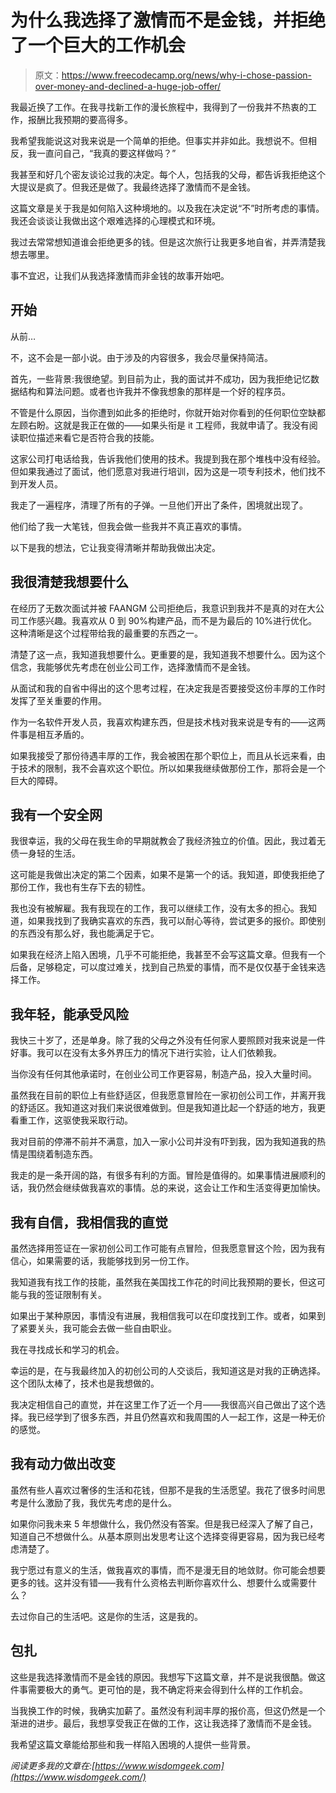 # 为什么我选择了激情而不是金钱，并拒绝了一个巨大的工作机会

> 原文：<https://www.freecodecamp.org/news/why-i-chose-passion-over-money-and-declined-a-huge-job-offer/>

我最近换了工作。在我寻找新工作的漫长旅程中，我得到了一份我并不热衷的工作，报酬比我预期的要高得多。

我希望我能说这对我来说是一个简单的拒绝。但事实并非如此。我想说不。但相反，我一直问自己，“我真的要这样做吗？”

我甚至和好几个密友谈论过我的决定。每个人，包括我的父母，都告诉我拒绝这个大提议是疯了。但我还是做了。我最终选择了激情而不是金钱。

这篇文章是关于我是如何陷入这种境地的。以及我在决定说“不”时所考虑的事情。我还会谈谈让我做出这个艰难选择的心理模式和环境。

我过去常常想知道谁会拒绝更多的钱。但是这次旅行让我更多地自省，并弄清楚我想去哪里。

事不宜迟，让我们从我选择激情而非金钱的故事开始吧。

## 开始

从前…

不，这不会是一部小说。由于涉及的内容很多，我会尽量保持简洁。

首先，一些背景:我很绝望。到目前为止，我的面试并不成功，因为我拒绝记忆数据结构和算法问题。或者也许我并不像我想象的那样是一个好的程序员。

不管是什么原因，当你遭到如此多的拒绝时，你就开始对你看到的任何职位空缺都左顾右盼。这就是我正在做的——如果头衔是 it 工程师，我就申请了。我没有阅读职位描述来看它是否符合我的技能。

这家公司打电话给我，告诉我他们使用的技术。我提到我在那个堆栈中没有经验。但如果我通过了面试，他们愿意对我进行培训，因为这是一项专利技术，他们找不到开发人员。

我走了一遍程序，清理了所有的子弹。一旦他们开出了条件，困境就出现了。

他们给了我一大笔钱，但我会做一些我并不真正喜欢的事情。

以下是我的想法，它让我变得清晰并帮助我做出决定。

## 我很清楚我想要什么

在经历了无数次面试并被 FAANGM 公司拒绝后，我意识到我并不是真的对在大公司工作感兴趣。我喜欢从 0 到 90%构建产品，而不是为最后的 10%进行优化。这种清晰是这个过程带给我的最重要的东西之一。

清楚了这一点，我知道我想要什么。更重要的是，我知道我不想要什么。因为这个信念，我能够优先考虑在创业公司工作，选择激情而不是金钱。

从面试和我的自省中得出的这个思考过程，在决定我是否要接受这份丰厚的工作时发挥了至关重要的作用。

作为一名软件开发人员，我喜欢构建东西，但是技术栈对我来说是专有的——这两件事是相互矛盾的。

如果我接受了那份待遇丰厚的工作，我会被困在那个职位上，而且从长远来看，由于技术的限制，我不会喜欢这个职位。所以如果我继续做那份工作，那将会是一个巨大的障碍。

## 我有一个安全网

我很幸运，我的父母在我生命的早期就教会了我经济独立的价值。因此，我过着无债一身轻的生活。

这可能是我做出决定的第二个因素，如果不是第一个的话。我知道，即使我拒绝了那份工作，我也有生存下去的韧性。

我也没有被解雇。我有我现在的工作，我可以继续工作，没有太多的担心。我知道，如果我找到了我确实喜欢的东西，我可以耐心等待，尝试更多的报价。即使别的东西没有那么好，我也能满足于它。

如果我在经济上陷入困境，几乎不可能拒绝，我甚至不会写这篇文章。但我有一个后备，足够稳定，可以度过难关，找到自己热爱的事情，而不是仅仅基于金钱来选择工作。

## 我年轻，能承受风险

我快三十岁了，还是单身。除了我的父母之外没有任何家人要照顾对我来说是一件好事。我可以在没有太多外界压力的情况下进行实验，让人们依赖我。

当你没有任何其他承诺时，在创业公司工作更容易，制造产品，投入大量时间。

虽然我在目前的职位上有些舒适区，但我愿意冒险在一家初创公司工作，并离开我的舒适区。我知道这对我们来说很难做到。但是我知道比起一个舒适的地方，我更看重工作，这驱使我采取行动。

我对目前的停滞不前并不满意，加入一家小公司并没有吓到我，因为我知道我的热情是围绕着制造东西。

我走的是一条开阔的路，有很多有利的方面。冒险是值得的。如果事情进展顺利的话，我仍然会继续做我喜欢的事情。总的来说，这会让工作和生活变得更加愉快。

## 我有自信，我相信我的直觉

虽然选择用签证在一家初创公司工作可能有点冒险，但我愿意冒这个险，因为我有信心，如果需要的话，我能够找到另一份工作。

我知道我有找工作的技能，虽然我在美国找工作花的时间比我预期的要长，但这可能与我的签证限制有关。

如果出于某种原因，事情没有进展，我相信我可以在印度找到工作。或者，如果到了紧要关头，我可能会去做一些自由职业。

我在寻找成长和学习的机会。

幸运的是，在与我最终加入的初创公司的人交谈后，我知道这是对我的正确选择。这个团队太棒了，技术也是我想做的。

我决定相信自己的直觉，并在这里工作了近一个月——我很高兴自己做出了这个选择。我已经学到了很多东西，并且仍然喜欢和我周围的人一起工作，这是一种无价的感觉。

## 我有动力做出改变

虽然有些人喜欢过奢侈的生活和花钱，但那不是我的生活愿望。我花了很多时间思考是什么激励了我，我优先考虑的是什么。

如果你问我未来 5 年想做什么，我仍然没有答案。但是我已经深入了解了自己，知道自己不想做什么。从基本原则出发思考让这个选择变得更容易，因为我已经考虑清楚了。

我宁愿过有意义的生活，做我喜欢的事情，而不是漫无目的地敛财。你可能会想要更多的钱。这并没有错——我有什么资格去判断你喜欢什么、想要什么或需要什么？

去过你自己的生活吧。这是你的生活，这是我的。

## 包扎

这些是我选择激情而不是金钱的原因。我想写下这篇文章，并不是说我很酷。做这件事需要极大的勇气。更可怕的是，我不确定将来会得到什么样的工作机会。

当我换工作的时候，我确实加薪了。虽然没有利润丰厚的报价高，但这仍然是一个渐进的进步。最后，我想享受我正在做的工作，这让我选择了激情而不是金钱。

我希望这篇文章能给那些和我一样陷入困境的人提供一些背景。

*阅读更多我的文章在:[https://www.wisdomgeek.com](https://www.wisdomgeek.com/)*